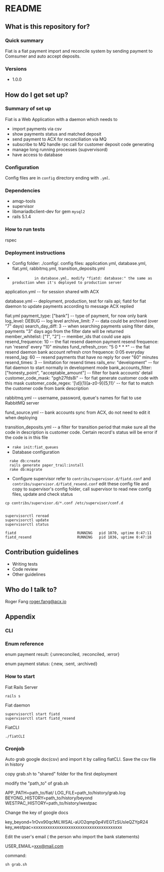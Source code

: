# README

## What is this repository for? ###

### Quick summary

Fiat is a fiat payment import and reconcile system by sending payment to Comsumer and auto accept deposits.

### Versions

 * 1.0.0 

## How do I get set up? ###

### Summary of set up
  
Fiat is a Web Application with a daemon which needs to 

  * import payments via csv
  * show payments status and matched deposit
  * send payment to ACX for reconciliation via MQ
  * subscribe to MQ handle rpc call for customer deposit code generating
  * manage long running processes (supvervisord)
  * have access to database

### Configuration

Config files are in `config` directory ending with `.yml`.

### Dependencies

  * amqp-tools
  * supervisor
  * libmariadbclient-dev for gem `mysql2`
  * rails 5.1.4

### How to run tests

rspec

### Deployment instructions


  * Config folder: ./config/. config files: application.yml, database.yml, fiat.yml, rabbitmq.yml, transition_deposits.yml
  *               in database.yml, modify "fiatd: database:" the same as production when it's deployed to production server

application.yml -- for session shared with ACX

database.yml    -- deployment, production, test for rails api; fiatd for fiat daemon to update payments according to message ACX replied

fiat.yml
  payment_type: ["bank"]            -- type of payment, for now only bank
  log_level: DEBUG                  -- log level
  archive_limit: 7                  -- data could be archived (over "7" days)
  search_day_diff: 3                -- when searching payments using filter date, payments "3" days ago from the filter date will be returned
  member_whitelist: ["1", "2"]      -- member_ids that could use apis
  resend_frequence: 10              -- the fiat resend daemon payment resend frequence: run 'resend' every "10" minutes
  fund_refresh_cron: "5 0 * * *"    -- the fiat resend daemon bank account refresh cron frequence: 0:05 everyday
  resend_lag: 60                    -- resend payments that have no reply for over "60" minutes
  resend_times: 3                   -- limitation for resend times
  rails_env: "development"          -- for fiat daemon to start normally in development mode
  bank_accounts_filter: ["honesty_point", "acceptable_amount"]  -- filter for bank accounts' detail
  customer_code_mask: "pgh27fds8i"  -- for fiat generate customer code with this mask
  customer_code_regex: '[\d]{1}[a-z0-9]{5,11}'  -- for fiat to match the customer code from bank description

rabbitmq.yml    -- username, password, queue's names for fiat to use RabbitMQ server

fund_source.yml -- bank accounts sync from ACX, do not need to edit it when deploying

transition_deposits.yml -- a filter for transition period that make sure all the code in description is customer code. Certain record's status will be error if the code is in this file


  * `rake init:fiat_queues`
  * Database configuration

```
  rake db:create 
  rails generate paper_trail:install
  rake db:migrate

```



  * Configure supervisor refer to `contribs/supervisor.d/fiatd.conf` and `contribs/supervisor.d/fiatd_resend.conf`
  edit these config file and copy to supervisor's config folder, call supervisor to read new config files, update and check status
```
cp contribs/supervisor.d/*.conf /etc/supervisor/conf.d


supervisorctl reread
supervisorctl update
supervisorctl status

fiatd                            RUNNING   pid 1070, uptime 0:47:11
fiatd_resend                     RUNNING   pid 1836, uptime 0:47:18
```

## Contribution guidelines ###

* Writing tests
* Code review
* Other guidelines

## Who do I talk to? ###

Roger Fang <roger.fang@acx.io>

## Appendix

### CLI


### Enum reference

  enum payment result: {:unreconciled, :reconciled, :error}

  enum payment status: {:new, :sent, :archived}

### How to start

Fiat Rails Server

 `rails s`

Fiat daemon

```
supervisorctl start fiatd
supervisorctl start fiatd_resend
```

FiatCLI

 `./fiatCLI`

### Cronjob

Auto grab google doc(csv) and import it by calling fiatCLI. Save the csv file in history

copy grab.sh to "shared" folder for the first deployment

modify the "path_to" of grab.sh

APP_PATH=path_to/fiat/
LOG_FILE=path_to/history/grab.log
BEYONG_HISTORY=path_to/history/beyond
WESTPAC_HISTORY=path_to/history/westpac

Change the key of google docs

key_beyond=1rOvx90qcMiLWSAL-aUO2qmp0p4VEGTzSUsIeQZYpR24
key_westpac=xxxxxxxxxxxxxxxxxxxxxxxxxxxxxxxxxxxxxx

Edit the user's email ( the person who import the bank statements)

USER_EMAIL=xxx@mail.com

command:
```
sh grab.sh
```